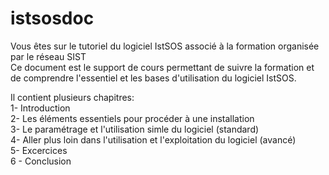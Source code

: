 # istsosdoc
Vous êtes sur le tutoriel du logiciel IstSOS associé à la formation organisée par le réseau SIST <br>
Ce document est le support de cours permettant de suivre la formation et de comprendre l'essentiel et les bases d'utilisation du logiciel IstSOS.<br>

Il contient plusieurs chapitres:<br>
1- Introduction<br>
2- Les éléments essentiels pour procéder à une installation<br>
3- Le paramétrage et l'utilisation simle du logiciel (standard)<br>
4- Aller plus loin dans l'utilisation et l'exploitation du logiciel (avancé)<br>
5- Excercices<br>
6 - Conclusion<br>
